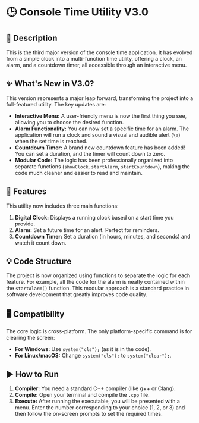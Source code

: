 # 🕒 Console Time Utility V3.0

## 📝 Description

This is the third major version of the console time application. It has evolved from a simple clock into a multi-function time utility, offering a clock, an alarm, and a countdown timer, all accessible through an interactive menu.

## ✨ What's New in V3.0?

This version represents a major leap forward, transforming the project into a full-featured utility. The key updates are:

-   **Interactive Menu:** A user-friendly menu is now the first thing you see, allowing you to choose the desired function.
-   **Alarm Functionality:** You can now set a specific time for an alarm. The application will run a clock and sound a visual and audible alert (`\a`) when the set time is reached.
-   **Countdown Timer:** A brand new countdown feature has been added! You can set a duration, and the timer will count down to zero.
-   **Modular Code:** The logic has been professionally organized into separate functions (`showClock`, `startAlarm`, `startCountdown`), making the code much cleaner and easier to read and maintain.

## 🚀 Features

This utility now includes three main functions:

1.  **Digital Clock:** Displays a running clock based on a start time you provide.
2.  **Alarm:** Set a future time for an alert. Perfect for reminders.
3.  **Countdown Timer:** Set a duration (in hours, minutes, and seconds) and watch it count down.

## 💡 Code Structure

The project is now organized using functions to separate the logic for each feature. For example, all the code for the alarm is neatly contained within the `startAlarm()` function. This modular approach is a standard practice in software development that greatly improves code quality.

## 🖥️ Compatibility

The core logic is cross-platform. The only platform-specific command is for clearing the screen:
-   **For Windows:** Use `system("cls");` (as it is in the code).
-   **For Linux/macOS:** Change `system("cls");` to `system("clear");`.

## ▶️ How to Run

1.  **Compiler:** You need a standard C++ compiler (like g++ or Clang).
2.  **Compile:** Open your terminal and compile the `.cpp` file.
3.  **Execute:** After running the executable, you will be presented with a menu. Enter the number corresponding to your choice (1, 2, or 3) and then follow the on-screen prompts to set the required times.